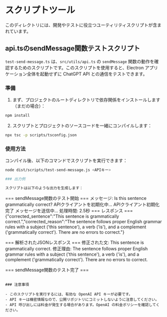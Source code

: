 # スクリプトツール

このディレクトリには、開発やテストに役立つユーティリティスクリプトが含まれています。

## api.tsのsendMessage関数テストスクリプト

`test-send-message.ts` は、`src/utils/api.ts` の `sendMessage` 関数の動作を確認するためのスクリプトです。このスクリプトを使用すると、Electron アプリケーション全体を起動せずに ChatGPT API との通信をテストできます。

### 準備

1. まず、プロジェクトのルートディレクトリで依存関係をインストールします（まだの場合）：

```bash
npm install
```

2. スクリプトとプロジェクトのソースコードを一緒にコンパイルします：

```bash
npx tsc -p scripts/tsconfig.json
```

### 使用方法

コンパイル後、以下のコマンドでスクリプトを実行できます：

```bash
node dist/scripts/test-send-message.js <APIキー>

### 出力例

スクリプトは以下のような出力を生成します：

```
=== sendMessage関数のテスト開始 ===
メッセージ: Is this sentence grammatically correct?
APIクライアントを初期化中...
APIクライアント初期化完了
メッセージを送信中...
処理時間: 2.5秒
=== レスポンス ===
{"corrected_sentence":"This sentence is grammatically correct.","corrected_reason":"The sentence follows proper English grammar rules with a subject ('this sentence'), a verb ('is'), and a complement ('grammatically correct'). There are no errors to correct."}

=== 解析されたJSONレスポンス ===
修正された文:  This sentence is grammatically correct.
修正理由:  The sentence follows proper English grammar rules with a subject ('this sentence'), a verb ('is'), and a complement ('grammatically correct'). There are no errors to correct.

=== sendMessage関数のテスト完了 ===
```

### 注意事項

- このスクリプトを実行するには、有効な OpenAI API キーが必要です。
- API キーは機密情報なので、公開リポジトリにコミットしないように注意してください。
- API 呼び出しには料金が発生する場合があります。OpenAI の料金ポリシーを確認してください。
